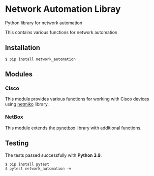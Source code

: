 # Network Automation Libray

Python library for network automation

This contains various functions for network automation


## Installation

```shell
$ pip install network_automation
```

## Modules

### Cisco
This module provides various functions for working with Cisco devices using [netmiko](https://pypi.org/project/netmiko/) library.

### NetBox

This module extends the [pynetbox](https://pypi.org/project/pynetbox/) library with additional functions.

## Testing

The tests passed successfully with **Python 3.9**.

```shell
$ pip install pytest
$ pytest network_automation -v
```